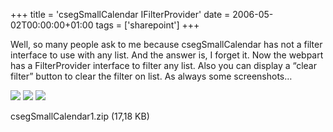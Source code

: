 +++
title = 'csegSmallCalendar IFilterProvider'
date = 2006-05-02T00:00:00+01:00
tags = ['sharepoint']
+++

Well, so many people ask to me because csegSmallCalendar has not a filter interface to use with any list. And the answer is, I forget it. Now the webpart has a FilterProvider interface  to filter any list. Also you can display a “clear filter” button to clear the filter on list. As always some screenshots…


![](images/Sharepoint/csegSmallCalendar11a.gif)
![](images/Sharepoint/csegSmallCalendar11b.gif)
![](images/Sharepoint/csegSmallCalendar11c.gif)

csegSmallCalendar1.zip (17,18 KB)